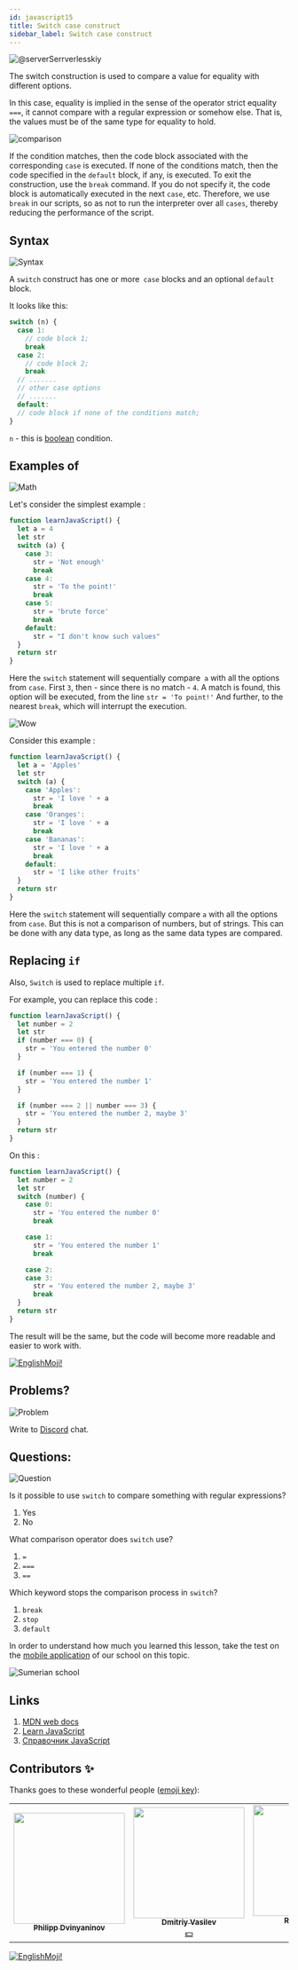 ```yaml
---
id: javascript15
title: Switch case construct
sidebar_label: Switch case construct
---
```


![@serverSerrverlesskiy](/img/javascript/headers/14.jpg)

The switch construction is used to compare a value for equality with different options.

In this case, equality is implied in the sense of the operator strict equality `===`, it cannot compare with a regular expression or somehow else. That is, the values must be of the same type for equality to hold.

![comparison](https://media.giphy.com/media/icJA0VF7ntoEL18Jez/giphy.gif)

If the condition matches, then the code block associated with the corresponding `case` is executed. If none of the conditions match, then the code specified in the `default` block, if any, is executed. To exit the construction, use the `break` command. If you do not specify it, the code block is automatically executed in the next `case`, etc. Therefore, we use `break` in our scripts, so as not to run the interpreter over all `cases`, thereby reducing the performance of the script.

## Syntax

![Syntax](https://media.giphy.com/media/yR4xZagT71AAM/giphy.gif)

A `switch` construct has one or more` case` blocks and an optional `default` block.

It looks like this:

```jsx
switch (n) {
  case 1:
    // code block 1;
    break
  case 2:
    // code block 2;
    break
  // .......
  // other case options
  // .......
  default:
  // code block if none of the conditions match;
}
```

`n` - this is [boolean](https://react-native-village.github.io/docs/javascript08) condition.

## Examples of

![Math](https://media.giphy.com/media/xT1Ra5h24Eliux3UVq/giphy.gif)

Let's consider the simplest example :

```jsx live
function learnJavaScript() {
  let a = 4
  let str
  switch (a) {
    case 3:
      str = 'Not enough'
      break
    case 4:
      str = 'To the point!'
      break
    case 5:
      str = 'brute force'
      break
    default:
      str = "I don't know such values"
  }
  return str
}
```

Here the `switch` statement will sequentially compare` a` with all the options from `case`.
First `3`, then - since there is no match - `4`. A match is found, this option will be executed, from the line `str = 'To point!'` And further, to the nearest `break`, which will interrupt the execution.

![Wow](https://media.giphy.com/media/3oriO13KTkzPwTykp2/giphy.gif)

Consider this example :

```jsx live
function learnJavaScript() {
  let a = 'Apples'
  let str
  switch (a) {
    case 'Apples':
      str = 'I love ' + a
      break
    case 'Oranges':
      str = 'I love ' + a
      break
    case 'Bananas':
      str = 'I love ' + a
      break
    default:
      str = 'I like other fruits'
  }
  return str
}
```

Here the `switch` statement will sequentially compare `a` with all the options from `case`. But this is not a comparison of numbers, but of strings. This can be done with any data type, as long as the same data types are compared.

## Replacing `if`

Also, `Switch` is used to replace multiple `if`.

For example, you can replace this code :

```jsx live
function learnJavaScript() {
  let number = 2
  let str
  if (number === 0) {
    str = 'You entered the number 0'
  }

  if (number === 1) {
    str = 'You entered the number 1'
  }

  if (number === 2 || number === 3) {
    str = 'You entered the number 2, maybe 3'
  }
  return str
}
```

On this :

```jsx live
function learnJavaScript() {
  let number = 2
  let str
  switch (number) {
    case 0:
      str = 'You entered the number 0'
      break

    case 1:
      str = 'You entered the number 1'
      break

    case 2:
    case 3:
      str = 'You entered the number 2, maybe 3'
      break
  }
  return str
}
```

The result will be the same, but the code will become more readable and easier to work with.

 [![EnglishMoji!](/img/logo/englishmoji.png)](https://apps.apple.com/kz/app/englishmoji/id6450254885)

## Problems?

![Problem](https://media.giphy.com/media/xTiTnGeUsWOEwsGoG4/giphy.gif)

Write to [Discord](https://discord.gg/6GDAfXn) chat.

## Questions:

![Question](https://media.giphy.com/media/l0HlRnAWXxn0MhKLK/giphy.gif)

Is it possible to use `switch` to compare something with regular expressions?

1. Yes
2. No

What comparison operator does `switch` use?

1. `=`
2. `===`
3. `==`

Which keyword stops the comparison process in `switch`?

1. `break`
2. `stop`
3. `default`

In order to understand how much you learned this lesson, take the test on the [mobile application](http://onelink.to/njhc95) of our school on this topic.

![Sumerian school](/img/app.jpg)

## Links

1.  [MDN web docs](https://developer.mozilla.org/ru/docs/Web/JavaScript/Reference/Statements/switch)
2.  [Learn JavaScript](https://learn.javascript.ru/switch)
3.  [Справочник JavaScript](https://javascript.ru/switch)

## Contributors ✨

Thanks goes to these wonderful people ([emoji key](https://allcontributors.org/docs/en/emoji-key)):

<!-- ALL-CONTRIBUTORS-LIST:START - Do not remove or modify this section -->
<!-- prettier-ignore-start -->
<!-- markdownlint-disable -->
<table>
  <tr>
    <td align="center"><a href="https://github.com/FELiX-RN"><img src="https://avatars0.githubusercontent.com/u/72006627?v=4?s=200" width="200px;" alt=""/><br /><sub><b>Philipp Dvinyaninov</b></sub></a><br /><a href="https://github.com/gHashTag/react-native-village/commits?author=FELiX-RN" title="Documentation">  </a></td>
    <td align="center"><a href="https://fullstackserverless.github.io/"><img src="https://avatars0.githubusercontent.com/u/6774813?v=4?s=200" width="200px;" alt=""/><br /><sub><b>Dmitriy Vasilev</b></sub></a><br /><a href="#financial-gHashTag" title="Financial">💵</a></td>
    <td align="center"><a href="https://github.com/Resoner2005"><img src="https://avatars1.githubusercontent.com/u/75675814?v=4?s=200" width="200px;" alt=""/><br /><sub><b>Resoner2005</b></sub></a><br /><a href="https://github.com/gHashTag/react-native-village/issues?q=author%3AResoner2005" title="Bug reports">🐛 🎨 🖋</a></td>
    <td align="center"><a href="https://github.com/Navernoss"><img src="https://avatars0.githubusercontent.com/u/75784137?v=4?s=200" width="200px;" alt=""/><br /><sub><b>Navernoss</b></sub></a><br /><a href="#content-Navernoss" title="Content">🖋 🐛 🎨 </a></td>
  </tr>
  
</table>

<!-- markdownlint-restore -->
<!-- prettier-ignore-end -->

<!-- ALL-CONTRIBUTORS-LIST:END -->

[![EnglishMoji!](/img/logo/englishmoji.png)](https://apps.apple.com/kz/app/englishmoji/id6450254885)
